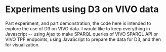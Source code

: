# Experiments using D3 on VIVO data
Part experiment, and part demonstration, the code here is intended to explore the use of D3 on 
VIVO data. I would like to keep everything in Javascript -- using Ajax to make SPARQL queries
of VIVO SPARQL API or VIVO TPF endpoints, using JavaScript to prepare the data for D3, and then
for visualization.
